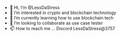 - 👋 Hi, I’m @LessDaStress
- 👀 I’m interested in crypto and blockchain technology
- 🌱 I’m currently learning how to use blockchain tech
- 💞️ I’m looking to collaborate as use case tester
- 📫 How to reach me ... Discord LessDaStress@3757

<!---
LessDaStress/LessDaStress is a ✨ special ✨ repository because its `README.md` (this file) appears on your GitHub profile.
You can click the Preview link to take a look at your changes.
--->
